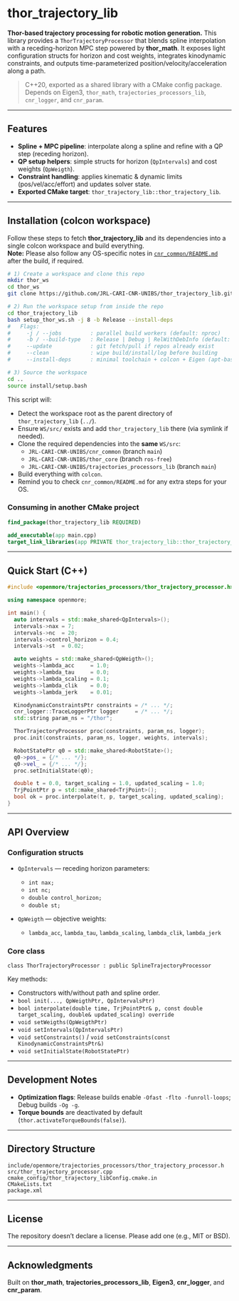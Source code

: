 # thor_trajectory_lib

**Thor-based trajectory processing for robotic motion generation.**
This library provides a `ThorTrajectoryProcessor` that blends spline interpolation with a receding-horizon MPC step powered by **thor_math**. It exposes light configuration structs for horizon and cost weights, integrates kinodynamic constraints, and outputs time-parameterized position/velocity/acceleration along a path.

> C++20, exported as a shared library with a CMake config package. Depends on Eigen3, `thor_math`, `trajectories_processors_lib`, `cnr_logger`, and `cnr_param`.

---

## Features

- **Spline + MPC pipeline**: interpolate along a spline and refine with a QP step (receding horizon).
- **QP setup helpers**: simple structs for horizon (`QpIntervals`) and cost weights (`QpWeigth`).
- **Constraint handling**: applies kinematic & dynamic limits (pos/vel/acc/effort) and updates solver state.
- **Exported CMake target**: `thor_trajectory_lib::thor_trajectory_lib`.

---


## Installation (colcon workspace)

Follow these steps to fetch **thor_trajectory_lib** and its dependencies into a single colcon workspace and build everything.  
**Note:** Please also follow any OS-specific notes in [`cnr_common/README.md`](../cnr_common/README.md) after the build, if required.

```bash
# 1) Create a workspace and clone this repo
mkdir thor_ws
cd thor_ws
git clone https://github.com/JRL-CARI-CNR-UNIBS/thor_trajectory_lib.git

# 2) Run the workspace setup from inside the repo
cd thor_trajectory_lib
bash setup_thor_ws.sh -j 8 -b Release --install-deps
#   Flags:
#     -j / --jobs         : parallel build workers (default: nproc)
#     -b / --build-type   : Release | Debug | RelWithDebInfo (default: Release)
#     --update            : git fetch/pull if repos already exist
#     --clean             : wipe build/install/log before building
#     --install-deps      : minimal toolchain + colcon + Eigen (apt-based distros)

# 3) Source the workspace
cd ..
source install/setup.bash
```

This script will:
- Detect the workspace root as the parent directory of `thor_trajectory_lib` (`../`).
- Ensure `WS/src/` exists and add `thor_trajectory_lib` there (via symlink if needed).
- Clone the required dependencies into the **same** `WS/src`:
  - `JRL-CARI-CNR-UNIBS/cnr_common` (branch `main`)
  - `JRL-CARI-CNR-UNIBS/thor_core` (branch `ros-free`)
  - `JRL-CARI-CNR-UNIBS/trajectories_processors_lib` (branch `main`)
- Build everything with `colcon`.
- Remind you to check `cnr_common/README.md` for any extra steps for your OS.

### Consuming in another CMake project

```cmake
find_package(thor_trajectory_lib REQUIRED)

add_executable(app main.cpp)
target_link_libraries(app PRIVATE thor_trajectory_lib::thor_trajectory_lib)
```

---

## Quick Start (C++)

```cpp
#include <openmore/trajectories_processors/thor_trajectory_processor.h>

using namespace openmore;

int main() {
  auto intervals = std::make_shared<QpIntervals>();
  intervals->nax = 7;
  intervals->nc  = 20;
  intervals->control_horizon = 0.4;
  intervals->st  = 0.02;

  auto weights = std::make_shared<QpWeigth>();
  weights->lambda_acc     = 1.0;
  weights->lambda_tau     = 0.0;
  weights->lambda_scaling = 0.1;
  weights->lambda_clik    = 0.0;
  weights->lambda_jerk    = 0.01;

  KinodynamicConstraintsPtr constraints = /* ... */;
  cnr_logger::TraceLoggerPtr logger     = /* ... */;
  std::string param_ns = "/thor";

  ThorTrajectoryProcessor proc(constraints, param_ns, logger);
  proc.init(constraints, param_ns, logger, weights, intervals);

  RobotStatePtr q0 = std::make_shared<RobotState>();
  q0->pos_ = {/* ... */};
  q0->vel_ = {/* ... */};
  proc.setInitialState(q0);

  double t = 0.0, target_scaling = 1.0, updated_scaling = 1.0;
  TrjPointPtr p = std::make_shared<TrjPoint>();
  bool ok = proc.interpolate(t, p, target_scaling, updated_scaling);
}
```

---

## API Overview

### Configuration structs

- `QpIntervals` — receding horizon parameters:
  - `int nax;`
  - `int nc;`
  - `double control_horizon;`
  - `double st;`

- `QpWeigth` — objective weights:
  - `lambda_acc`, `lambda_tau`, `lambda_scaling`, `lambda_clik`, `lambda_jerk`

### Core class

`class ThorTrajectoryProcessor : public SplineTrajectoryProcessor`

Key methods:

- Constructors with/without path and spline order.
- `bool init(..., QpWeigthPtr, QpIntervalsPtr)`
- `bool interpolate(double time, TrjPointPtr& p, const double target_scaling, double& updated_scaling) override`
- `void setWeigths(QpWeigthPtr)`
- `void setIntervals(QpIntervalsPtr)`
- `void setConstraints()` / `void setConstraints(const KinodynamicConstraintsPtr&)`
- `void setInitialState(RobotStatePtr)`

---

## Development Notes

- **Optimization flags**: Release builds enable `-Ofast -flto -funroll-loops`; Debug builds `-Og -g`.
- **Torque bounds** are deactivated by default (`thor.activateTorqueBounds(false)`).

---

## Directory Structure

```
include/openmore/trajectories_processors/thor_trajectory_processor.h
src/thor_trajectory_processor.cpp
cmake_config/thor_trajectory_libConfig.cmake.in
CMakeLists.txt
package.xml
```

---

## License

The repository doesn’t declare a license. Please add one (e.g., MIT or BSD).

---

## Acknowledgments

Built on **thor_math**, **trajectories_processors_lib**, **Eigen3**, **cnr_logger**, and **cnr_param**.

